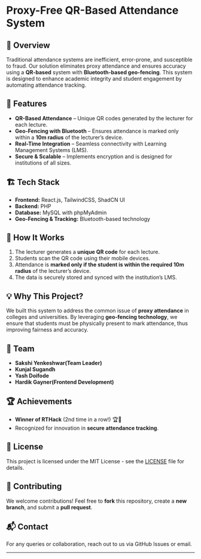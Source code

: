 # Proxy-Free QR-Based Attendance System

## 📌 Overview
Traditional attendance systems are inefficient, error-prone, and susceptible to fraud. Our solution eliminates proxy attendance and ensures accuracy using a **QR-based** system with **Bluetooth-based geo-fencing**. This system is designed to enhance academic integrity and student engagement by automating attendance tracking.

## 🚀 Features
- **QR-Based Attendance** – Unique QR codes generated by the lecturer for each lecture.
- **Geo-Fencing with Bluetooth** – Ensures attendance is marked only within a **10m radius** of the lecturer’s device.
- **Real-Time Integration** – Seamless connectivity with Learning Management Systems (LMS).
- **Secure & Scalable** – Implements encryption and is designed for institutions of all sizes.

## 🏗 Tech Stack
- **Frontend:** React.js, TailwindCSS, ShadCN UI  
- **Backend:** PHP  
- **Database:** MySQL with phpMyAdmin  
- **Geo-Fencing & Tracking:** Bluetooth-based technology  

## 🎯 How It Works
1. The lecturer generates a **unique QR code** for each lecture.
2. Students scan the QR code using their mobile devices.
3. Attendance is **marked only if the student is within the required 10m radius** of the lecturer’s device.
4. The data is securely stored and synced with the institution’s LMS.

## 💡 Why This Project?
We built this system to address the common issue of **proxy attendance** in colleges and universities. By leveraging **geo-fencing technology**, we ensure that students must be physically present to mark attendance, thus improving fairness and accuracy.

## 🎉 Team
- **Sakshi Yenkeshwar(Team Leader)**
- **Kunjal Sugandh**
- **Yash Doifode**
- **Hardik Gayner(Frontend Development)**

## 🏆 Achievements
- **Winner of RTHack** (2nd time in a row!) 🏆🎉
- Recognized for innovation in **secure attendance tracking**.

## 📜 License
This project is licensed under the MIT License - see the [LICENSE](LICENSE) file for details.

## 🤝 Contributing
We welcome contributions! Feel free to **fork** this repository, create a **new branch**, and submit a **pull request**.

## 📬 Contact
For any queries or collaboration, reach out to us via GitHub Issues or email.

---
